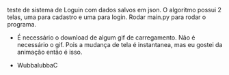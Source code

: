  teste de sistema de Loguin com dados salvos em json. O algoritmo possui 2 telas, uma para cadastro e uma para login. Rodar main.py para rodar o programa.
 
  - É necessário o download de algum gif de carregamento. Não é necessário o gif. Pois a mudança de tela é instantanea, mas eu gostei da animação então é isso. 
  
  
  
   - WubbalubbaC
